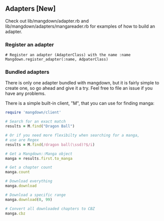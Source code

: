 ## Adapters [New]
Check out lib/mangdown/adapter.rb and lib/mangdown/adapters/mangareader.rb for examples of how to build an adapter.

### Register an adapter

```
# Register an adapter (AdapterClass) with the name :name
Mangdown.register_adapter(:name, AdpaterClass)
```

### Bundled adapters
There is only one adapter bundled with mangdown, but it is fairly simple to create one, so go ahead and give it a try. Feel free to file an issue if you have any problems.

There is a simple built-in client, "M", that you can use for finding manga:

```ruby
require 'mangdown/client'

# Search for an exact match
results = M.find("Dragon Ball")

# Or if you need more flexibilty when searching for a manga,
# use are Regex
results = M.find(/dragon ball(\ssd)?$/i)

# Get a Mangdown::Manga object
manga = results.first.to_manga

# Get a chapter count
manga.count

# Download everything
manga.download

# Download a specific range
manga.download(0, 99)

# Convert all downloaded chapters to CBZ
manga.cbz

```
